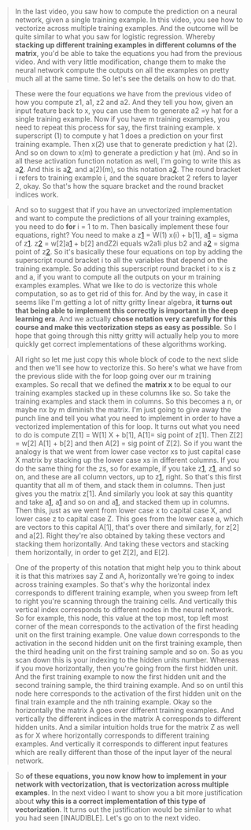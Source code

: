 > In the last video, you saw how to compute the prediction on a neural network, given a single training example. In this video, you see how to vectorize across multiple training examples. And the outcome will be quite similar to what you saw for logistic regression. Whereby **stacking up different training examples in different columns of the matrix**, you'd be able to take the equations you had from the previous video. And with very little modification, change them to make the neural network compute the outputs on all the examples on pretty much all at the same time. So let's see the details on how to do that. 

> These were the four equations we have from the previous video of how you compute z1, a1, z2 and a2. And they tell you how, given an input feature back to x, you can use them to generate a2 =y hat for a single training example. Now if you have m training examples, you need to repeat this process for say, the first training example. x superscript (1) to compute y hat 1 does a prediction on your first training example. Then x(2) use that to generate prediction y hat (2). And so on down to x(m) to generate a prediction y hat (m). And so in all these activation function notation as well, I'm going to write this as a[2](1). And this is a[2](2), and a(2)(m), so this notation a[2](i). The round bracket i refers to training example i, and the square bracket 2 refers to layer 2, okay. So that's how the square bracket and the round bracket indices work.

> And so to suggest that if you have an unvectorized implementation and want to compute the predictions of all your training examples, you need to do **for** i = 1 to m. Then basically implement these four equations, right? You need to make a z[1](i) = W(1) x(i) + b[1], a[1](i) = sigma of z[1](1). z[2](i) = w[2]a[1](i) + b[2] andZ2i equals w2a1i plus b2 and a[2](i) = sigma point of z[2](i). So it's basically these four equations on top by adding the superscript round bracket i to all the variables that depend on the training example. So adding this superscript round bracket i to x is z and a, if you want to compute all the outputs on your m training examples examples. What we like to do is vectorize this whole computation, so as to get rid of this for. And by the way, in case it seems like I'm getting a lot of nitty gritty linear algebra, **it turns out that being able to implement this correctly is important in the deep learning era**. And we actually **chose notation very carefully for this course and make this vectorization steps as easy as possible**. So I hope that going through this nitty gritty will actually help you to more quickly get correct implementations of these algorithms working.

> All right so let me just copy this whole block of code to the next slide and then we'll see how to vectorize this. So here's what we have from the previous slide with the for loop going over our m training examples. So recall that we defined the **matrix x** to be equal to our training examples stacked up in these columns like so. So take the training examples and stack them in columns. So this becomes a n, or maybe nx by m diminish the matrix. I'm just going to give away the punch line and tell you what you need to implement in order to have a vectorized implementation of this for loop. It turns out what you need to do is compute Z[1] = W[1] X + b[1], A[1]= sig point of z[1]. Then Z[2] = w[2] A[1] + b[2] and then A[2] = sig point of Z[2]. So if you want the analogy is that we went from lower case vector xs to just capital case X matrix by stacking up the lower case xs in different columns. If you do the same thing for the zs, so for example, if you take z[1](i), z[1](2), and so on, and these are all column vectors, up to z[1](m), right. So that's this first quantity that all m of them, and stack them in columns. Then just gives you the matrix z[1]. And similarly you look at say this quantity and take a[1](1), a[1](2) and so on and a[1](m), and stacked them up in columns. Then this, just as we went from lower case x to capital case X, and lower case z to capital case Z. This goes from the lower case a, which are vectors to this capital A[1], that's over there and similarly, for z[2] and a[2]. Right they're also obtained by taking these vectors and stacking them horizontally. And taking these vectors and stacking them horizontally, in order to get Z[2], and E[2]. 

> One of the property of this notation that might help you to think about it is that this matrixes say Z and A, horizontally we're going to index across training examples. So that's why the horizontal index corresponds to different training example, when you sweep from left to right you're scanning through the training cells. And vertically this vertical index corresponds to different nodes in the neural network. So for example, this node, this value at the top most, top left most corner of the mean corresponds to the activation of the first heading unit on the first training example. One value down corresponds to the activation in the second hidden unit on the first training example, then the third heading unit on the first training sample and so on. So as you scan down this is your indexing to the hidden units number. Whereas if you move horizontally, then you're going from the first hidden unit. And the first training example to now the first hidden unit and the second training sample, the third training example. And so on until this node here corresponds to the activation of the first hidden unit on the final train example and the nth training example. Okay so the horizontally the matrix A goes over different training examples. And vertically the different indices in the matrix A corresponds to different hidden units. And a similar intuition holds true for the matrix Z as well as for X where horizontally corresponds to different training examples. And vertically it corresponds to different input features which are really different than those of the input layer of the neural network.

> So **of these equations, you now know how to implement in your network with vectorization, that is vectorization across multiple examples**. In the next video I want to show you a bit more justification about **why this is a correct implementation of this type of vectorization**. It turns out the justification would be similar to what you had seen [INAUDIBLE]. Let's go on to the next video.